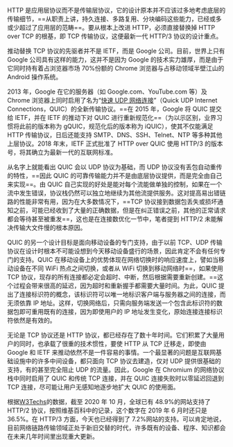 HTTP 是应用层协议而不是传输层协议，它的设计原本并不应该过多地考虑底层的传输细节，==从职责上讲，持久连接、多路复用、分块编码这些能力，已经或多或少超过了应用层的范畴==。要从根本上改进 HTTP，必须直接替换掉 HTTP over TCP 的根基，即 TCP 传输协议，这便最新一代 HTTP/3 协议的设计重点。

推动替换 TCP 协议的先驱者并不是 IETF，而是 Google 公司。目前，世界上只有 Google 公司具有这样的能力，这并不是因为 Google 的技术实力雄厚，而是由于它同时持有着占浏览器市场 70%份额的 Chrome 浏览器与占移动领域半壁江山的 Android 操作系统。

2013 年，Google 在它的服务器（如 Google.com、YouTube.com 等）及 Chrome 浏览器上同时启用了名为“[快速 UDP 网络连接](https://en.wikipedia.org/wiki/QUIC)”（Quick UDP Internet Connections，QUIC）的全新传输协议。==在 2015 年，Google 将 QUIC 提交给 IETF，并在 IETF 的推动下对 QUIC 进行重新规范化==（为以示区别，业界习惯将此前的版本称为 gQUIC，规范化后的版本称为 iQUIC），使其不仅能满足 HTTP 传输协议，日后还能支持 SMTP、DNS、SSH、Telnet、NTP 等多种其他上层协议。2018 年末，IETF 正式批准了 HTTP over QUIC 使用 HTTP/3 的版本号，将其确立为最新一代的互联网标准。

从名字上就能看出 QUIC 会以 UDP 协议为基础，而 UDP 协议没有丢包自动重传的特性，==因此 QUIC 的可靠传输能力并不是由底层协议提供，而是完全由自己来实现==。由 QUIC 自己实现的好处是能对每个流能做单独的控制，如果在一个流中发生错误，协议栈仍然可以独立地继续为其他流提供服务。这对提高易出错链路的性能非常有用，因为在大多数情况下，==TCP 协议接到数据包丢失或损坏通知之前，可能已经收到了大量的正确数据，但是在纠正错误之前，其他的正常请求都会等待甚至被重发==，这也是在连接数优化一节中，笔者提到 HTTP/2 未能解决传输大文件慢的根本原因。

QUIC 的另一个设计目标是面向移动设备的专门支持，由于以前 TCP、UDP 传输协议在设计时根本不可能设想到今天移动设备盛行的场景，因此肯定不会有任何专门的支持。QUIC 在移动设备上的优势体现在网络切换时的响应速度上，譬如当移动设备在不同 WiFi 热点之间切换，或者从 WiFi 切换到移动网络时==，如果使用 TCP 协议，现存的所有连接都必定会超时、中断，然后根据需要重新创建。==这个过程会带来很高的延迟，因为超时和重新握手都需要大量时间。为此，QUIC 提出了连接标识符的概念，该标识符可以唯一地标识客户端与服务器之间的连接，而无须依靠 IP 地址。这样，切换网络后，只需向服务端发送一个包含此标识符的数据包即可重用既有的连接，因为即使用户的 IP 地址发生变化，原始连接连接标识符依然是有效的。

无论是 TCP 协议还是 HTTP 协议，都已经存在了数十年时间。它们积累了大量用户的同时，也承载了很重的技术惯性，要使 HTTP 从 TCP 迁移走，即使由 Google 和 IETF 来推动依然不是一件容易的事情。一个最显著的问题是互联网基础设施中的许多中间设备，都只面向 TCP 协议去建造，仅对 UDP 提供很基础的支持，有的甚至完全阻止 UDP 的流量。因此，Google 在 Chromium 的网络协议栈中同时启用了 QUIC 和传统 TCP 连接，并在 QUIC 连接失败时以零延迟回退到 TCP 连接，尽可能让用户无感知地逐步地扩大 QUIC 的使用面。

根据[W3Techs](https://w3techs.com/technologies/overview/site_element)的数据，截至 2020 年 10 月，全球已有 48.9%的网站支持了 HTTP/2 协议，按照维基百科中的记录，这个数字在 2019 年 6 月时还只是 36.5%。在 HTTP/3 方面，今天也已经得到了 7.2%网站的支持。可以肯定地说，目前网络链路传输领域正处于新旧交替的时代，许多既有的设备、程序、知识都会在未来几年时间里出现重大更新。